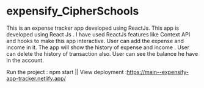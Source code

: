 # expensify_CipherSchools
This is an expense tracker app  developed using ReactJs.
This app is  developed using React Js . I have used ReactJs features like Context API and hooks to make this app interactive.
User can add the expense and income in it.
The app will show the history of expense and income .
User can delete the history of transaction also.
User can see the balance he have in the account.


Run the project : npm start
  || View deployment :https://main--expensify-app-tracker.netlify.app/
